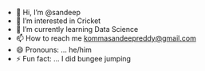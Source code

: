 - 👋 Hi, I’m @sandeep
- 👀 I’m interested in Cricket
- 🌱 I’m currently  learning Data Science
- 📫 How to reach me kommasandeepreddy@gmail.com
- 😄 Pronouns: ... he/him 
- ⚡ Fun fact: ... I did bungee jumping

<!---
sandeep8088/sandeep8088 is a ✨ special ✨ repository because its `README.md` (this file) appears on your GitHub profile.
You can click the Preview link to take a look at your changes.
--->
